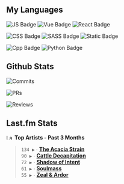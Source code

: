 ## My Languages

![JS Badge](https://img.shields.io/badge/Javascript-%2321262d?style=for-the-badge&logo=javascript&logoColor=%23F7DF1E)
![Vue Badge](https://img.shields.io/badge/Vue-%2321262d?style=for-the-badge&logo=vuedotjs&logoColor=%234FC08D)
![React Badge](https://img.shields.io/badge/React-%2321262d?style=for-the-badge&logo=react&logoColor=%2361DAFB)

![CSS Badge](https://img.shields.io/badge/CSS-%2321262d?style=for-the-badge&logo=css3&logoColor=%231572B6)
![SASS Badge](https://img.shields.io/badge/SASS-%2321262d?style=for-the-badge&logo=sass&logoColor=%23CC6699)
![Static Badge](https://img.shields.io/badge/Tailwind-%2321262d?style=for-the-badge&logo=tailwindcss&logoColor=%2306B6D4)

![Cpp Badge](https://img.shields.io/badge/C%2B%2B-%2321262d?style=for-the-badge&logo=cplusplus&logoColor=%2300599C)
![Python Badge](https://img.shields.io/badge/Python-%2321262d?style=for-the-badge&logo=python&logoColor=%233776AB)

## Github Stats

![Commits](https://img.shields.io/badge/commits%20pushed-%2321262d?style=for-the-badge&label=547&labelColor=87c4f2)

![PRs](https://img.shields.io/badge/pull%20requests%20submitted-%2321262d?style=for-the-badge&label=116&labelColor=fcabd8)

![Reviews](https://img.shields.io/badge/pull%20requests%20reviewed-%2321262d?style=for-the-badge&label=94&labelColor=ffe799)

## Last.fm Stats
<!--START_LASTFM_ARTISTS:{"period": "3month", "rows": 5}-->
<a href="https://last.fm" target="_blank"><img src="https://user-images.githubusercontent.com/17434202/215290617-e793598d-d7c9-428f-9975-156db1ba89cc.svg" alt="Last.fm Logo" width="18" height="13"/></a> **Top Artists - Past 3 Months**

> `134 ▶️` ∙ **[The Acacia Strain](https://www.last.fm/music/The+Acacia+Strain)**<br/>
> `90 ▶️` ∙ **[Cattle Decapitation](https://www.last.fm/music/Cattle+Decapitation)**<br/>
> `72 ▶️` ∙ **[Shadow of Intent](https://www.last.fm/music/Shadow+of+Intent)**<br/>
> `61 ▶️` ∙ **[Soulmass](https://www.last.fm/music/Soulmass)**<br/>
> `55 ▶️` ∙ **[Zeal & Ardor](https://www.last.fm/music/Zeal+&+Ardor)**<br/>
<!--END_LASTFM_ARTISTS-->
